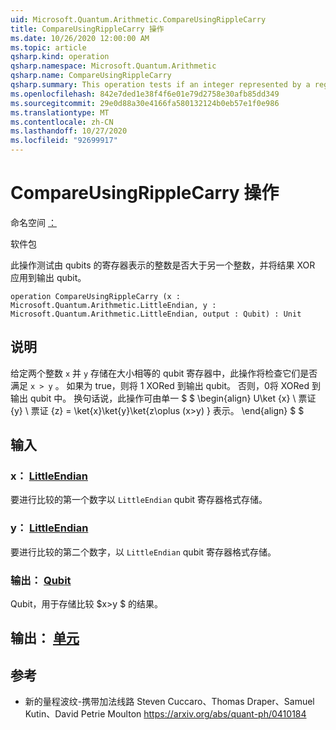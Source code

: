 ```yaml
---
uid: Microsoft.Quantum.Arithmetic.CompareUsingRippleCarry
title: CompareUsingRippleCarry 操作
ms.date: 10/26/2020 12:00:00 AM
ms.topic: article
qsharp.kind: operation
qsharp.namespace: Microsoft.Quantum.Arithmetic
qsharp.name: CompareUsingRippleCarry
qsharp.summary: This operation tests if an integer represented by a register of qubits is greater than another integer, applying an XOR of the result onto an output qubit.
ms.openlocfilehash: 842e7ded1e38f4f6e01e79d2758e30afb85dd349
ms.sourcegitcommit: 29e0d88a30e4166fa580132124b0eb57e1f0e986
ms.translationtype: MT
ms.contentlocale: zh-CN
ms.lasthandoff: 10/27/2020
ms.locfileid: "92699917"
---
```

# <a name="compareusingripplecarry-operation"></a>CompareUsingRippleCarry 操作

命名空间 [：](xref:Microsoft.Quantum.Arithmetic)

软件包 [](https://nuget.org/packages/)


此操作测试由 qubits 的寄存器表示的整数是否大于另一个整数，并将结果 XOR 应用到输出 qubit。

```qsharp
operation CompareUsingRippleCarry (x : Microsoft.Quantum.Arithmetic.LittleEndian, y : Microsoft.Quantum.Arithmetic.LittleEndian, output : Qubit) : Unit
```


## <a name="description"></a>说明

给定两个整数 `x` 并 `y` 存储在大小相等的 qubit 寄存器中，此操作将检查它们是否满足 `x > y` 。 如果为 true，则将 1 XORed 到输出 qubit。 否则，0将 XORed 到输出 qubit 中。
换句话说，此操作可由单一 $ $ \begin{align} U\ket {x} \ 票证 {y} \ 票证 {z} = \ket{x}\ket{y}\ket{z\oplus (x>y) } 表示。
\end{align} $ $

## <a name="input"></a>输入

### <a name="x--littleendian"></a>x： [LittleEndian](xref:Microsoft.Quantum.Arithmetic.LittleEndian)

要进行比较的第一个数字以 `LittleEndian` qubit 寄存器格式存储。


### <a name="y--littleendian"></a>y： [LittleEndian](xref:Microsoft.Quantum.Arithmetic.LittleEndian)

要进行比较的第二个数字，以 `LittleEndian` qubit 寄存器格式存储。


### <a name="output--qubit"></a>输出： [Qubit](xref:microsoft.quantum.lang-ref.qubit)

Qubit，用于存储比较 $x>y $ 的结果。



## <a name="output--unit"></a>输出： [单元](xref:microsoft.quantum.lang-ref.unit)



## <a name="references"></a>参考

- 新的量程波纹-携带加法线路 Steven Cuccaro、Thomas Draper、Samuel Kutin、David Petrie Moulton https://arxiv.org/abs/quant-ph/0410184